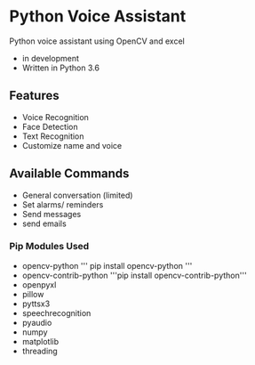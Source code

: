 # Python Voice Assistant
Python voice assistant using OpenCV and excel
- in development
- Written in Python 3.6

## Features
- Voice Recognition
- Face Detection
- Text Recognition
- Customize name and voice

## Available Commands
- General conversation (limited)
- Set alarms/ reminders
- Send messages
- send emails

### Pip Modules Used
- opencv-python 
'''
pip install opencv-python
'''
- opencv-contrib-python '''pip install opencv-contrib-python'''
- openpyxl
- pillow
- pyttsx3
- speechrecognition
- pyaudio
- numpy
- matplotlib
- threading
